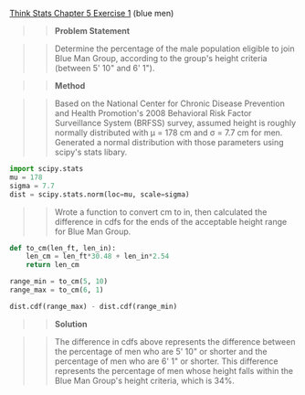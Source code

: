 [Think Stats Chapter 5 Exercise 1](http://greenteapress.com/thinkstats2/html/thinkstats2006.html#toc50) (blue men)

>> **Problem Statement**

>> Determine the percentage of the male population eligible to join Blue Man Group, according to the group's height criteria (between 5' 10" and 6' 1").   

>> **Method**

>> Based on the National Center for Chronic Disease Prevention and Health Promotion's 2008 Behavioral Risk Factor Surveillance
System (BRFSS) survey, assumed height is roughly normally distributed with µ = 178 cm and σ = 7.7 cm for men. Generated a normal distribution with those parameters using scipy's stats libary.
```python
import scipy.stats
mu = 178
sigma = 7.7
dist = scipy.stats.norm(loc=mu, scale=sigma)
```

>> Wrote a function to convert cm to in, then calculated the difference in cdfs for the ends of the acceptable height range for Blue Man Group.
```python
def to_cm(len_ft, len_in):
    len_cm = len_ft*30.48 + len_in*2.54
    return len_cm

range_min = to_cm(5, 10)
range_max = to_cm(6, 1)

dist.cdf(range_max) - dist.cdf(range_min)
```

>> **Solution**

>> The difference in cdfs above represents the difference between the percentage of men who are 5' 10" or shorter and the percentage of men who are 6' 1" or shorter. This difference represents the percentage of men whose height falls within the Blue Man Group's height criteria, which is 34%.
